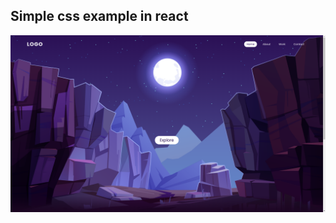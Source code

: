 ## Simple css example in react

![Image text](https://github.com/kpawn92/kpawn92.github.io/blob/master/assets/homepage.png)